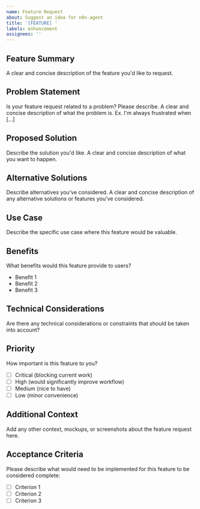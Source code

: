 ```yaml
---
name: Feature Request
about: Suggest an idea for n8n-agent
title: '[FEATURE] '
labels: enhancement
assignees: ''
---
```


## Feature Summary

A clear and concise description of the feature you'd like to request.

## Problem Statement

Is your feature request related to a problem? Please describe.
A clear and concise description of what the problem is. Ex. I'm always frustrated when [...]

## Proposed Solution

Describe the solution you'd like.
A clear and concise description of what you want to happen.

## Alternative Solutions

Describe alternatives you've considered.
A clear and concise description of any alternative solutions or features you've considered.

## Use Case

Describe the specific use case where this feature would be valuable.

## Benefits

What benefits would this feature provide to users?

- Benefit 1
- Benefit 2
- Benefit 3

## Technical Considerations

Are there any technical considerations or constraints that should be taken into account?

## Priority

How important is this feature to you?

- [ ] Critical (blocking current work)
- [ ] High (would significantly improve workflow)
- [ ] Medium (nice to have)
- [ ] Low (minor convenience)

## Additional Context

Add any other context, mockups, or screenshots about the feature request here.

## Acceptance Criteria

Please describe what would need to be implemented for this feature to be considered complete:

- [ ] Criterion 1
- [ ] Criterion 2
- [ ] Criterion 3
